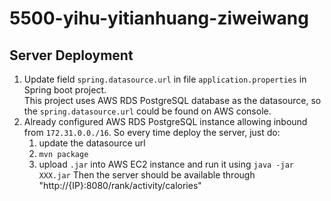 # 5500-yihu-yitianhuang-ziweiwang

## Server Deployment

1. Update field `spring.datasource.url` in file `application.properties` in Spring boot project.  
   This project uses AWS RDS PostgreSQL database as the datasource, so the `spring.datasource.url` could be found on AWS console.
2. Already configured AWS RDS PostgreSQL instance allowing inbound from `172.31.0.0./16`. So every time deploy the server, just do:
   1. update the datasource url
   2. `mvn package`
   3. upload `.jar` into AWS EC2 instance and run it using `java -jar XXX.jar`
      Then the server should be available through "http://{IP}:8080/rank/activity/calories"
